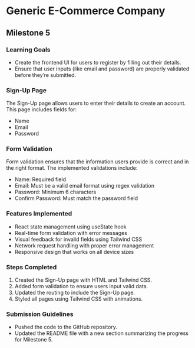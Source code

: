 # Generic E-Commerce Company

## Milestone 5

### Learning Goals
- Create the frontend UI for users to register by filling out their details.
- Ensure that user inputs (like email and password) are properly validated before they’re submitted.

### Sign-Up Page
The Sign-Up page allows users to enter their details to create an account. This page includes fields for:
- Name
- Email
- Password

### Form Validation
Form validation ensures that the information users provide is correct and in the right format. The implemented validations include:
- Name: Required field
- Email: Must be a valid email format using regex validation
- Password: Minimum 6 characters
- Confirm Password: Must match the password field

### Features Implemented
- React state management using useState hook
- Real-time form validation with error messages
- Visual feedback for invalid fields using Tailwind CSS
- Network request handling with proper error management
- Responsive design that works on all device sizes

### Steps Completed
1. Created the Sign-Up page with HTML and Tailwind CSS.
2. Added form validation to ensure users input valid data.
3. Updated the routing to include the Sign-Up page.
4. Styled all pages using Tailwind CSS with animations.

### Submission Guidelines
- Pushed the code to the GitHub repository.
- Updated the README file with a new section summarizing the progress for Milestone 5.